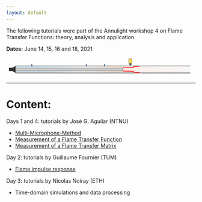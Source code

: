 ```yaml
---
layout: default
---
```


The following tutorials were part of the Annulight workshop 4 on Flame Transfer Functions: theory, analysis and application.

**Dates:** June 14, 15, 16 and 18, 2021

![Forced_Flame_gif](/assets/Forced_Flame.gif)

* * *
# Content:
Days 1 and 4: tutorials by José G. Aguilar (NTNU)
 - [Multi-Microphone-Method](./MMM.html)
 - [Measurement of a Flame Transfer Function](./FTF.html)
 - [Measurement of a Flame Transfer Matrix](./FTM.html)

Day 2: tutorials by Guillaume Fournier (TUM)
 - [Flame impulse response](./FIR.html)

Day 3: tutorials by Nicolas Noiray (ETH)
 - Time-domain simulations and data processing
